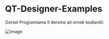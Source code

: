 # QT-Designer-Examples
Gorsel Programlama II dersine ait ornek kodlardir.


![image](https://user-images.githubusercontent.com/5441882/92395167-9261eb80-f12b-11ea-95ca-d88276ae407c.png)
